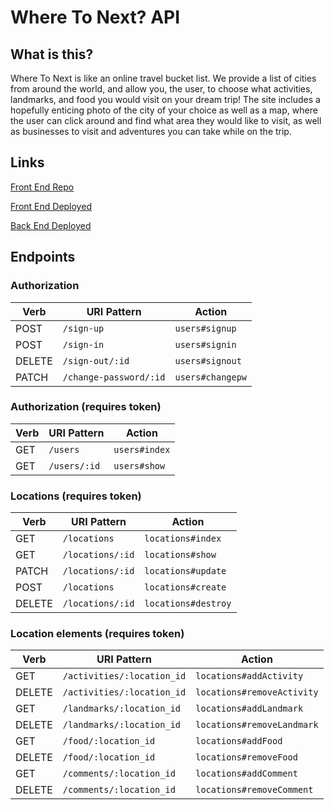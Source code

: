# Where To Next? API
## What is this?
Where To Next is like an online travel bucket list. We provide a list of cities from around the world, and allow you, the user, to choose what activities, landmarks, and food you would visit on your dream trip! The site includes a hopefully enticing photo of the city of your choice as well as a map, where the user can click around and find what area they would like to visit, as well as businesses to visit and adventures you can take while on the trip.

## Links
[Front End Repo](https://github.com/git-me-baby-1-more-time/where-to-next-front)

[Front End Deployed](https://git-me-baby-1-more-time.github.io/where-to-next-front/)

[Back End Deployed](https://aqueous-spire-71565.herokuapp.com/)

## Endpoints
### Authorization
Verb | URI Pattern | Action
--- | --- | ---
POST | `/sign-up` | `users#signup`
POST | `/sign-in` | `users#signin`
DELETE | `/sign-out/:id` | `users#signout`
PATCH | `/change-password/:id` | `users#changepw`

### Authorization (requires token)
Verb | URI Pattern | Action
--- | --- | ---
GET | `/users` | `users#index`
GET | `/users/:id` | `users#show`

### Locations (requires token)
Verb | URI Pattern | Action
--- | --- | ---
GET | `/locations` | `locations#index`
GET | `/locations/:id` | `locations#show`
PATCH | `/locations/:id` | `locations#update`
POST | `/locations` | `locations#create`
DELETE | `/locations/:id` | `locations#destroy`

### Location elements (requires token)
Verb | URI Pattern | Action
--- | --- | ---
GET | `/activities/:location_id` | `locations#addActivity`
DELETE | `/activities/:location_id` | `locations#removeActivity`
GET | `/landmarks/:location_id` | `locations#addLandmark`
DELETE | `/landmarks/:location_id` | `locations#removeLandmark`
GET | `/food/:location_id` | `locations#addFood`
DELETE | `/food/:location_id` | `locations#removeFood`
GET | `/comments/:location_id` | `locations#addComment`
DELETE | `/comments/:location_id` | `locations#removeComment`
